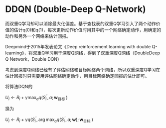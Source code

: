 

<!--
 * @version:
 * @Author:  StevenJokess https://github.com/StevenJokess
 * @Date: 2020-10-17 23:24:08
 * @LastEditors:  StevenJokess https://github.com/StevenJokess
 * @LastEditTime: 2020-10-17 23:46:43
 * @Description:
 * @TODO::
 * @Reference:
-->

# DDQN (Double-Deep Q-Network)

而双重Q学习却可以消除最大化偏差。基于查找表的双重Q学习引入了两个动作价值的估计q(0)和q(1)，每次更新动作价值时用其中的一个网络确定动作，用确定的动作和另外一个网络来估计回报。

Deepmind于2015年发表论文《Deep reinforcement learning with double Q-learning》，将双重Q学习用于深度Q网络，得到了双重深度Q网络（DoubleDeep Q Network，Double DQN）

考虑到深度Q网络已经有了评估网络和目标网络两个网络，所以双重深度Q学习在估计回报时只需要用评估网络确定动作，用目标网络确定回报的估计即可。

将算法DQN的

$U_{i} \leftarrow R_{i}+\gamma \max _{a} q\left(S_{i}^{\prime}, a ; \mathbf{w}_{\text {目标 }}\right)$

换为

$U_{i} \leftarrow R_{i}+\gamma q\left(S_{i}^{\prime}, \arg \max _{a} q\left(S_{i}^{\prime}, a ; \mathbf{w}\right) ; \mathbf{w}_{\text {目标 }}\right)$

[1]: https://github.com/zackchase/mxnet-the-straight-dope/blob/master/chapter17_deep-reinforcement-learning/DQN.ipynb
[2]: https://weread.qq.com/web/reader/da832f507192b327da81965kd6432e00228d645920e3401
